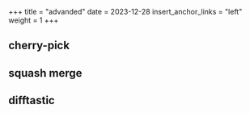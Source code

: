 +++
title = "advanded"
date = 2023-12-28
insert_anchor_links = "left"
weight = 1
+++

## cherry-pick

## squash merge

## difftastic
